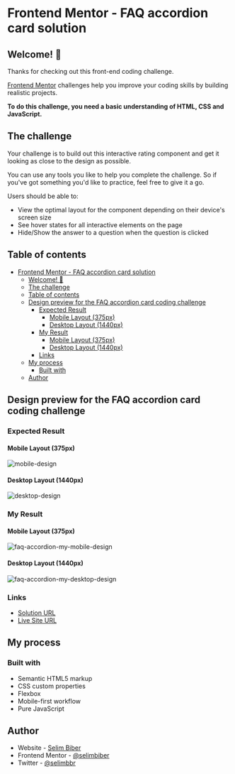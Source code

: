# Frontend Mentor - FAQ accordion card solution

## Welcome! 👋

Thanks for checking out this front-end coding challenge.

[Frontend Mentor](https://www.frontendmentor.io) challenges help you improve your coding skills by building realistic projects.

**To do this challenge, you need a basic understanding of HTML, CSS and JavaScript.**

## The challenge

Your challenge is to build out this interactive rating component and get it looking as close to the design as possible.

You can use any tools you like to help you complete the challenge. So if you've got something you'd like to practice, feel free to give it a go.

Users should be able to:

- View the optimal layout for the component depending on their device's screen size
- See hover states for all interactive elements on the page
- Hide/Show the answer to a question when the question is clicked

## Table of contents

- [Frontend Mentor - FAQ accordion card solution](#frontend-mentor---faq-accordion-card-solution)
  - [Welcome! 👋](#welcome-)
  - [The challenge](#the-challenge)
  - [Table of contents](#table-of-contents)
  - [Design preview for the FAQ accordion card coding challenge](#design-preview-for-the-faq-accordion-card-coding-challenge)
    - [Expected Result](#expected-result)
      - [Mobile Layout (375px)](#mobile-layout-375px)
      - [Desktop Layout (1440px)](#desktop-layout-1440px)
    - [My Result](#my-result)
      - [Mobile Layout (375px)](#mobile-layout-375px-1)
      - [Desktop Layout (1440px)](#desktop-layout-1440px-1)
    - [Links](#links)
  - [My process](#my-process)
    - [Built with](#built-with)
  - [Author](#author)

## Design preview for the FAQ accordion card coding challenge

### Expected Result

#### Mobile Layout (375px)

![mobile-design](https://github.com/selimbiber/Pure-JavaScript-Projects/assets/117529414/82856903-ffa2-4279-af6b-cbaeb2129e0a)

#### Desktop Layout (1440px)

![desktop-design](https://github.com/selimbiber/Pure-JavaScript-Projects/assets/117529414/256dabf2-c4b8-42d5-80f8-90d46f52e52f)

### My Result

#### Mobile Layout (375px)

![faq-accordion-my-mobile-design](https://github.com/selimbiber/Pure-JavaScript-Projects/assets/117529414/ac40432e-350b-4acb-8d8a-aed6b21da1d1)

#### Desktop Layout (1440px)

![faq-accordion-my-desktop-design](https://github.com/selimbiber/Pure-JavaScript-Projects/assets/117529414/8a46ea1b-40e4-4ff2-9624-4a28688c7366)

### Links

- [Solution URL](https://www.frontendmentor.io/solutions/faq-accordion-card-bjO2OipBRD)
- [Live Site URL](https://selimbiber.github.io/Pure-JavaScript-Projects/FAQ-accordion-card/)

## My process

### Built with

- Semantic HTML5 markup
- CSS custom properties
- Flexbox
- Mobile-first workflow
- Pure JavaScript

## Author

- Website - [Selim Biber](https://www.selimbiber.dev)
- Frontend Mentor - [@selimbiber](https://www.frontendmentor.io/profile/selimbiber)
- Twitter - [@selimbbr](https://www.twitter.com/selimbbr)
